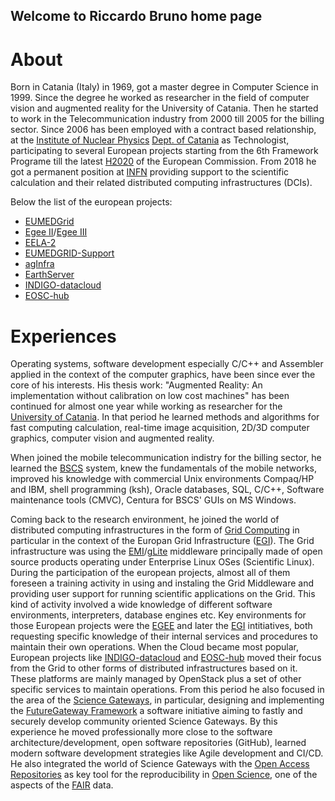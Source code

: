 ## Welcome to Riccardo Bruno home page


# About
Born in Catania (Italy) in 1969, got a master degree in Computer Science in 1999. Since the degree he worked as researcher in the field of computer vision and augmented reality for the University of Catania. Then he started to work in the Telecommunication industry from 2000 till 2005 for the billing sector. Since 2006 has been employed with a contract based relationship, at the [Institute of Nuclear Physics][INFN] [Dept. of Catania][INFNCT] as Technologist, participating to several European projects starting from the 6th Framework Programe till the latest [H2020][H2020] of the European Commission. From 2018 he got a permanent position at [INFN][INFN] providing support to the scientific calculation and their related distributed computing infrastructures (DCIs).

Below the list of the european projects:

* [EUMEDGrid][EUMED]
* [Egee II][EGEEII]/[Egee III][EGEEIII]
* [EELA-2][EELA2]
* [EUMEDGRID-Support][EUMEDSUP]
* [agInfra][AGINFRA]
* [EarthServer][EARTHSRV]
* [INDIGO-datacloud][INDIGODC]
* [EOSC-hub][EOSCHUB]

# Experiences
Operating systems, software development especially C/C++ and Assembler applied in the context of the computer graphics, have been since ever the core of his interests. His thesis work: "Augmented Reality: An implementation without calibration on low cost machines" has been continued for almost one year while working as researcher for the [University of Catania][UNICT]. In that period he learned methods and algorithms for fast computing calculation, real-time image acquisition, 2D/3D computer graphics, computer vision and augmented reality.

When joined the mobile telecommunication indistry for the billing sector, he learned the [BSCS][BSCS] system, knew the fundamentals of the mobile networks, improved his knowledge with commercial Unix environments Compaq/HP and IBM, shell programming (ksh), Oracle databases, SQL, C/C++, Software maintenance tools (CMVC), Centura for BSCS' GUIs on MS Windows.

Coming back to the research environment, he joined the world of distributed computing infrastructures in the form of [Grid Computing][WLCGGRID] in particular in the context of the Europan Grid Infrastructure ([EGI][EGI]). The Grid infrastructure was using the [EMI][EMI]/[gLite][GLITE32] middleware principally made of open source products operating under Enterprise Linux OSes (Scientific Linux). During the participation of the european projects, almost all of them foreseen a training activity in using and instaling the Grid Middleware and providing user support for running scientific applications on the Grid. This kind of activity involved a wide knowledge of different software environments, interpreters, database engines etc. Key environments for those European projects were the [EGEE][EGEE] and later the [EGI][EGI] intitiatives, both requesting specific knowledge of their internal services and procedures to maintain their own operations. When the Cloud became most popular, European projects like [INDIGO-datacloud][INDIGODC] and [EOSC-hub][EOSCHUB] moved their focus from the Grid to other forms of distributed infrastructures based on it. These platforms are mainly managed by OpenStack plus a set of other specific services to maintain operations. From this period he also focused in the area of the [Science Gateways][SGWS], in particular, designing and implementing the [FutureGateway Framework][FGF] a software initiative aiming to fastly and securely develop community oriented Science Gateways. By this experience he moved professionally more close to the software architecture/development, open software repositories (GitHub), learned modern software development strategies like Agile development and CI/CD. He also integrated the world of Science Gateways with the [Open Access Repositories][OARS] as key tool for the reproducibility in [Open Science][OPENSCI], one of the aspects of the [FAIR][FAIR] data.


[INFN]: http://home.infn.it/it/
[INFNCT]: https://www.ct.infn.it/it/
[UNICT]: https://www.unict.it/en/
[BSCS]: https://www.ericsson.com/en/portfolio/digital-services/digital-bss/billing
[WLCGGRID]: http://wlcg.web.cern.ch
[GLITE32]: http://grid-deployment.web.cern.ch/grid-deployment/glite-web/R3.2/
[EMI]: http://wlcg.web.cern.ch/emi-european-middleware-initiative
[EGEE]: https://eu-egee-org.web.cern.ch/eu-egee-org/index.html
[EGI]: https://www.egi.eu
[EUMED]: https://cordis.europa.eu/project/rcn/80128/factsheet/en
[EGEEII]: https://cordis.europa.eu/project/rcn/99189/factsheet/en
[EGEEIII]: https://cordis.europa.eu/project/rcn/87264/en
[EGEE]: https://eu-egee-org.web.cern.ch/eu-egee-org/index.html
[EELA2]: https://cordis.europa.eu/project/rcn/86622/factsheet/en
[EUMEDSUP]: https://cordis.europa.eu/project/rcn/93822/factsheet/en
[AGINFRA]: https://cordis.europa.eu/project/rcn/100730/factsheet/en
[EARTHSRV]: https://cordis.europa.eu/project/rcn/99766/en
[H2020]: https://ec.europa.eu/programmes/horizon2020/en/what-horizon-2020
[INDIGODC]: https://cordis.europa.eu/project/rcn/194882/factsheet/en
[EOSCHUB]: https://www.eosc-hub.eu
[SGWS]: https://sciencegateways.org
[FGF]: https://futuregatewayframework.github.io
[OARS]: https://www.openaire.eu/where-can-i-read-more-about-fp7
[OPENSCI]: https://www.fosteropenscience.eu/content/what-open-science-introduction
[FAIR]: https://www.go-fair.org/fair-principles/